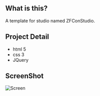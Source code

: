 ## What is this?
A template for studio named ZFConStudio.

## Project Detail
* html 5
* css 3
* JQuery

## ScreenShot
![Screen](https://user-images.githubusercontent.com/26200198/70477079-b7fc8e80-1ae0-11ea-940a-349ec593f262.png)
